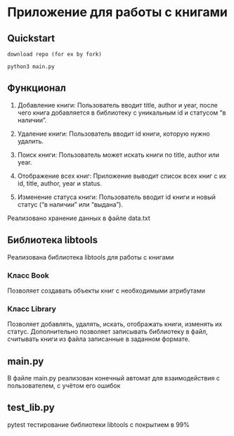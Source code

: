 # Приложение для работы с книгами
## Quickstart

`download repo (for ex by fork)`

`python3 main.py`

## Функционал
 1. Добавление книги: Пользователь вводит title, author и year, после чего книга добавляется в библиотеку с уникальным id и статусом “в наличии”.

 2. Удаление книги: Пользователь вводит id книги, которую нужно удалить.

 3. Поиск книги: Пользователь может искать книги по title, author или year.

 4. Отображение всех книг: Приложение выводит список всех книг с их id, title, author, year и status.

 5. Изменение статуса книги: Пользователь вводит id книги и новый статус (“в наличии” или “выдана”).

Реализовано хранение данных в файле data.txt

## Библиотека libtools

Реализована библиотека libtools для работы с книгами

### Класс Book

Позволяет создавать объекты книг с необходимыми атрибутами

### Класс Library

Позволяет добавлять, удалять, искать, отображать книги, изменять их статус. Дополнительно позволяет записывать библиотеку в файл, считывать книги из файла записанные в заданном формате.

## main.py

В файле main.py реализован конечный автомат для взаимодействия с пользователем, с учётом его ошибок

## test_lib.py

pytest тестирование библиотеки libtools с покрытием в 99%


